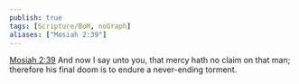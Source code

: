```yaml
---
publish: true
tags: [Scripture/BoM, noGraph]
aliases: ["Mosiah 2:39"]
---
```

[Mosiah 2:39](https://churchofjesuschrist.org/study/scriptures/bofm/mosiah/2?lang=eng&id=p39#p39) And now I say unto you, that mercy hath no claim on that man; therefore his final doom is to endure a never-ending torment.
